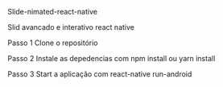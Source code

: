 Slide-nimated-react-native

Slid avancado e interativo react native 

Passo 1
Clone o repositório

Passo 2
Instale as depedencias com npm install ou yarn install

Passo 3
Start a aplicação com react-native run-android
